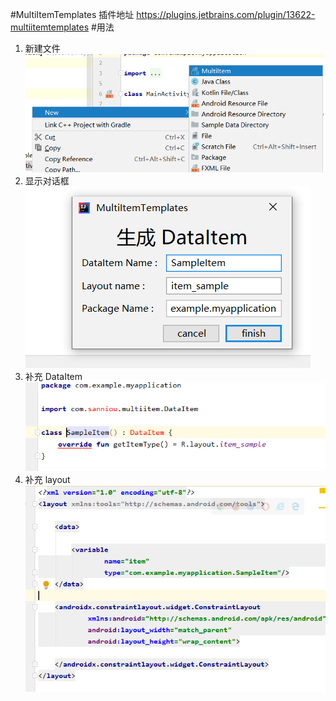 #MultiItemTemplates 
插件地址 https://plugins.jetbrains.com/plugin/13622-multiitemtemplates
#用法
1.   新建文件
    ![](upload\main.png)
1.   显示对话框
    ![](upload\dialog.png)
1.   补充 DataItem
    ![](upload\dataitem.png)
1.   补充 layout
    ![](upload\layout.png)

